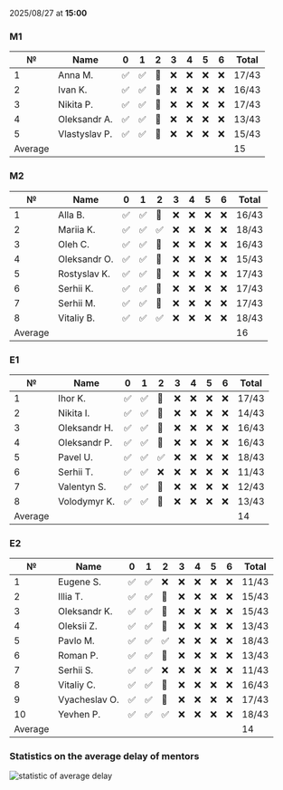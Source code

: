 2025/08/27 at **15:00**
### M1
|№|Name|0|1|2|3|4|5|6|Total|
|-----|-----|-----|-----|-----|-----|-----|-----|-----|-----|
|1|Anna M.|✅|✅|🔄|❌|❌|❌|❌|17/43|
|2|Ivan K.|✅|✅|🔄|❌|❌|❌|❌|16/43|
|3|Nikita P.|✅|✅|🔄|❌|❌|❌|❌|17/43|
|4|Oleksandr A.|✅|✅|🔄|❌|❌|❌|❌|13/43|
|5|Vlastyslav P.|✅|✅|🔄|❌|❌|❌|❌|15/43|
|Average|||||||||15|
### M2
|№|Name|0|1|2|3|4|5|6|Total|
|-----|-----|-----|-----|-----|-----|-----|-----|-----|-----|
|1|Alla B.|✅|✅|🔄|❌|❌|❌|❌|16/43|
|2|Mariia K.|✅|✅|✅|❌|❌|❌|❌|18/43|
|3|Oleh C.|✅|✅|🔄|❌|❌|❌|❌|16/43|
|4|Oleksandr O.|✅|✅|🔄|❌|❌|❌|❌|15/43|
|5|Rostyslav K.|✅|✅|🔄|❌|❌|❌|❌|17/43|
|6|Serhii K.|✅|✅|🔄|❌|❌|❌|❌|17/43|
|7|Serhii M.|✅|✅|🔄|❌|❌|❌|❌|17/43|
|8|Vitaliy B.|✅|✅|✅|❌|❌|❌|❌|18/43|
|Average|||||||||16|
### E1
|№|Name|0|1|2|3|4|5|6|Total|
|-----|-----|-----|-----|-----|-----|-----|-----|-----|-----|
|1|Ihor K.|✅|✅|🔄|❌|❌|❌|❌|17/43|
|2|Nikita I.|✅|✅|🔄|❌|❌|❌|❌|14/43|
|3|Oleksandr H.|✅|✅|🔄|❌|❌|❌|❌|16/43|
|4|Oleksandr P.|✅|✅|🔄|❌|❌|❌|❌|16/43|
|5|Pavel U.|✅|✅|✅|❌|❌|❌|❌|18/43|
|6|Serhii T.|✅|✅|❌|❌|❌|❌|❌|11/43|
|7|Valentyn S.|✅|✅|🔄|❌|❌|❌|❌|12/43|
|8|Volodymyr K.|✅|✅|🔄|❌|❌|❌|❌|13/43|
|Average|||||||||14|
### E2
|№|Name|0|1|2|3|4|5|6|Total|
|-----|-----|-----|-----|-----|-----|-----|-----|-----|-----|
|1|Eugene S.|✅|✅|❌|❌|❌|❌|❌|11/43|
|2|Illia T.|✅|✅|🔄|❌|❌|❌|❌|15/43|
|3|Oleksandr K.|✅|✅|🔄|❌|❌|❌|❌|15/43|
|4|Oleksii Z.|✅|✅|🔄|❌|❌|❌|❌|13/43|
|5|Pavlo M.|✅|✅|✅|❌|❌|❌|❌|18/43|
|6|Roman P.|✅|✅|🔄|❌|❌|❌|❌|13/43|
|7|Serhii S.|✅|✅|❌|❌|❌|❌|❌|11/43|
|8|Vitaliy C.|✅|✅|🔄|❌|❌|❌|❌|16/43|
|9|Vyacheslav O.|✅|✅|🔄|❌|❌|❌|❌|17/43|
|10|Yevhen P.|✅|✅|✅|❌|❌|❌|❌|18/43|
|Average|||||||||14|

### Statistics on the average delay of mentors
![statistic of average delay](https://docs.google.com/spreadsheets/d/e/2PACX-1vTRGxaJWiz7gJtvcjwtHPyyd5ju-BPGGEvp5XTIwGS92XWrY8xHYajrexYFqIVDSJIX7LGb8XaB6X3S/pubchart?oid=1439917493&format=image)
